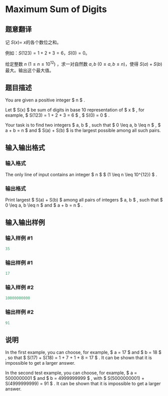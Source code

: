 # Maximum Sum of Digits

## 题意翻译

记 $S(x)=$ $x\text{的各个数位之和}$。

例如：$S(123)=1+2+3=6$，$S(0)=0$。

给定整数 $n\ \left(1 \le n \le 10^{12}\right)$ ，求一对自然数 $a, b\ (0 \le a, b \le n)$，使得 $S(a)+S(b)$ 最大。输出这个最大值。

## 题目描述

You are given a positive integer $ n $ .

Let $ S(x) $ be sum of digits in base 10 representation of $ x $ , for example, $ S(123) = 1 + 2 + 3 = 6 $ , $ S(0) = 0 $ .

Your task is to find two integers $ a, b $ , such that $ 0 \leq a, b \leq n $ , $ a + b = n $ and $ S(a) + S(b) $ is the largest possible among all such pairs.

## 输入输出格式

### 输入格式

The only line of input contains an integer $ n $ $ (1 \leq n \leq 10^{12}) $ .

### 输出格式

Print largest $ S(a) + S(b) $ among all pairs of integers $ a, b $ , such that $ 0 \leq a, b \leq n $ and $ a + b = n $ .

## 输入输出样例

### 输入样例 #1

```cpp
35

```
### 输出样例 #1

```cpp
17

```
### 输入样例 #2

```cpp
10000000000

```
### 输出样例 #2

```cpp
91

```
## 说明

In the first example, you can choose, for example, $ a = 17 $ and $ b = 18 $ , so that $ S(17) + S(18) = 1 + 7 + 1 + 8 = 17 $ . It can be shown that it is impossible to get a larger answer.

In the second test example, you can choose, for example, $ a = 5000000001 $ and $ b = 4999999999 $ , with $ S(5000000001) + S(4999999999) = 91 $ . It can be shown that it is impossible to get a larger answer.

